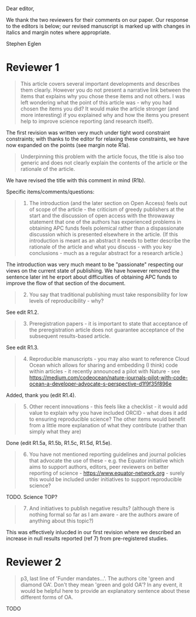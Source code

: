 Dear editor,

We thank the two reviewers for their comments on our paper.  Our
response to the editors is below; our revised manuscript is marked up
with changes in italics and margin notes where appropriate.


Stephen Eglen

# Reviewer 1


> This article covers several important developments and describes
> them clearly. However you do not present a narrative link between
> the items that explains why you chose these items and not others. I
> was left wondering what the point of this article was - why you had
> chosen the items you did? It would make the article stronger (and
> more interesting) if you explained why and how the items you present
> help to improve science reporting (and research itself).

The first revision was written very much under tight word constraint
constraints; with thanks to the editor for relaxing these constraints,
we have now expanded on the points (see margin note R1a).


> Underpinning this problem with the article focus, the title is also
> too generic and does not clearly explain the contents of the article
> or the rationale of the article. 

We have revised the title with this comment in mind (R1b).


 
Specific items/comments/questions: 
 
> 1. The introduction (and the later section on Open Access) feels out
>    of scope of the article - the criticism of greedy publishers at
>    the start and the discussion of open access with the throwaway
>    statement that one of the authors has experienced problems in
>    obtaining APC funds feels polemical rather than a dispassionate
>    discussion which is presented elsewhere in the article. (If this
>    introduction is meant as an abstract it needs to better describe
>    the rationale of the article and what you discuss - with you key
>    conclusions - much as a regular abstract for a research article.) 

The introduction was very much meant to be "passionate" respecting our
views on the current state of publishing.  We have however removed the
sentence later int he erport about difficulties of obtaining APC funds
to improve the flow of that section of the document.
 
> 2. You say that traditional publishing must take responsibility for
>    low levels of reproducibility - why? 

See edit R1.2.
 
> 3. Preregistration papers - it is important to state that acceptance
>    of the preregistration article does not guarantee acceptance of
>    the subsequent results-based article. 

See edit R1.3.
 
> 4. Reproducible manuscripts - you may also want to reference Cloud
>    Ocean which allows for sharing and embedding (I think) code
>    within articles - it recently announced a pilot with Nature - see
>    https://medium.com/codeocean/nature-journals-pilot-with-code-ocean-a-developer-advocate-s-perspective-d1f9f35f896e 

Added, thank you (edit R1.4).
 
> 5. Other recent innovations - this feels like a checklist - it would
>    add value to explain why you have included ORCID - what does it
>    add to ensuring reproducible science? The other items would
>    benefit from a little more explanation of what they contribute
>    (rather than simply what they are) 

Done (edit R1.5a, R1.5b, R1.5c, R1.5d, R1.5e).
 
> 6. You have not mentioned reporting guidelines and journal policies
>    that advocate the use of these - e.g. the Equator initiative
>    which aims to support authors, editors, peer reviewers on better
>    reporting of science - https://www.equator-network.org - surely
>    this would be included under initiatives to support reproducible
>    science? 

TODO.  Science TOP?
 
> 7. And initiatives to publish negative results? (although there is
>    nothing formal so far as I am aware - are the authors aware of
>    anything about this topic?) 

This was effectively inlucded in our first revision where we described
an increase in null results reported (ref 7) from pre-registered
studies.


 
# Reviewer 2
 
> p3, last line of 'Funder mandates...'. The authors cite 'green and diamond OA'. Don't they mean 'green and gold OA'? In any event, it would be helpful here to provide an explanatory sentence about these different forms of OA. 
 
TODO

